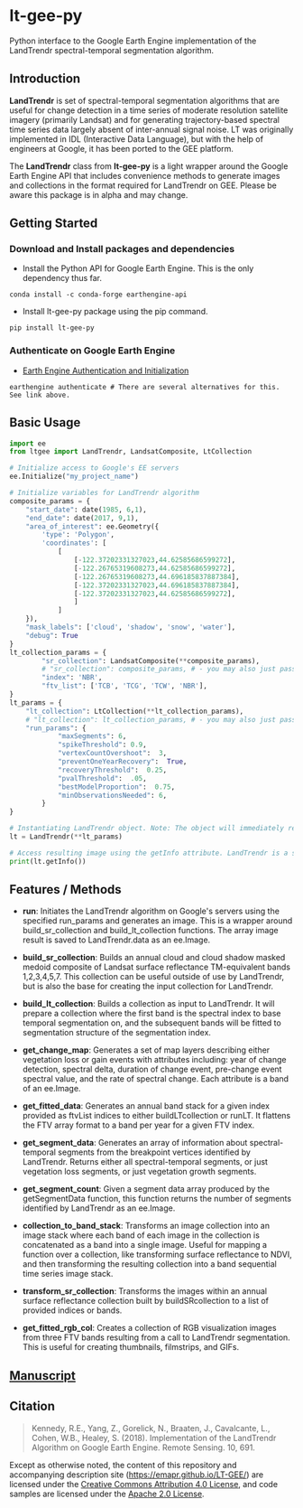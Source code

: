 # lt-gee-py
Python interface to the Google Earth Engine implementation of the LandTrendr spectral-temporal segmentation algorithm.

## Introduction

**LandTrendr** is set of spectral-temporal segmentation algorithms that are useful for change detection in a time series of moderate resolution satellite imagery (primarily Landsat) and for generating trajectory-based spectral time series data largely absent of inter-annual signal noise. LT was originally implemented in IDL (Interactive Data Language), but with the help of engineers at Google, it has been ported to the GEE platform.

The **LandTrendr** class from **lt-gee-py** is a light wrapper around the Google Earth Engine API that includes convenience methods to generate images and collections in the format required for LandTrendr on GEE. Please be aware this package is in alpha and may change.

## Getting Started

### Download and Install packages and dependencies

- Install the Python API for Google Earth Engine. This is the only dependency thus far.

```
conda install -c conda-forge earthengine-api
```

- Install lt-gee-py package using the pip command.

```
pip install lt-gee-py
```

### Authenticate on Google Earth Engine

- [Earth Engine Authentication and Initialization](https://developers.google.com/earth-engine/guides/auth)

```
earthengine authenticate # There are several alternatives for this. See link above.
```

## Basic Usage

```python
import ee
from ltgee import LandTrendr, LandsatComposite, LtCollection

# Initialize access to Google's EE servers
ee.Initialize("my_project_name")

# Initialize variables for LandTrendr algorithm
composite_params = {
    "start_date": date(1985, 6,1),
    "end_date": date(2017, 9,1),
    "area_of_interest": ee.Geometry({
        'type': 'Polygon',
        'coordinates': [
            [
                [-122.37202331327023,44.62585686599272],
                [-122.26765319608273,44.62585686599272],
                [-122.26765319608273,44.696185837887384],
                [-122.37202331327023,44.696185837887384],
                [-122.37202331327023,44.62585686599272],
                ]
            ]
    }),
    "mask_labels": ['cloud', 'shadow', 'snow', 'water'],
    "debug": True
}
lt_collection_params = {
        "sr_collection": LandsatComposite(**composite_params),
        # "sr_collection": composite_params, # - you may also just pass in your own collection or the params directly. Note: in the former, some methods in the class may not work.
        "index": 'NBR',
        "ftv_list": ['TCB', 'TCG', 'TCW', 'NBR'],
}
lt_params = {
    "lt_collection": LtCollection(**lt_collection_params),
    # "lt_collection": lt_collection_params, # - you may also just pass in your own collection or the params directly. Note: in the former, some methods in the class may not work.
    "run_params": {
            "maxSegments": 6,
            "spikeThreshold": 0.9,
            "vertexCountOvershoot":  3,
            "preventOneYearRecovery":  True,
            "recoveryThreshold":  0.25,
            "pvalThreshold":  .05,
            "bestModelProportion":  0.75,
            "minObservationsNeeded": 6,
        }
}

# Instantiating LandTrendr object. Note: The object will immediately request to run the algorithm on Google's servers.
lt = LandTrendr(**lt_params)

# Access resulting image using the getInfo attribute. LandTrendr is a sublass of ee.Image
print(lt.getInfo())
```

## Features / Methods

- **run**:
    Initiates the LandTrendr algorithm on Google's servers using the specified run_params and generates an image. This is a wrapper around build_sr_collection and build_lt_collection functions. The array image result is saved to LandTrendr.data as an ee.Image.

- **build_sr_collection**:
    Builds an annual cloud and cloud shadow masked medoid composite of Landsat surface reflectance TM-equivalent bands 1,2,3,4,5,7. This collection can be useful outside of use by LandTrendr, but is also the base for creating the input collection for LandTrendr.

- **build_lt_collection**:
    Builds a collection as input to LandTrendr. It will prepare a collection where the first band is the spectral index to base temporal segmentation on, and the subsequent bands will be fitted to segmentation structure of the segmentation index.

- **get_change_map**:
    Generates a set of map layers describing either vegetation loss or gain events with attributes including: year of change detection, spectral delta, duration of change event, pre-change event spectral value, and the rate of spectral change. Each attribute is a band of an ee.Image.

- **get_fitted_data**:
    Generates an annual band stack for a given index provided as ftvList indices to either buildLTcollection or runLT. It flattens the FTV array format to a band per year for a given FTV index.

- **get_segment_data**:
    Generates an array of information about spectral-temporal segments from the breakpoint vertices identified by LandTrendr. Returns either all spectral-temporal segments, or just vegetation loss segments, or just vegetation growth segments.

- **get_segment_count**:
    Given a segment data array produced by the getSegmentData function, this function returns the number of segments identified by LandTrendr as an ee.Image.

- **collection_to_band_stack**:
    Transforms an image collection into an image stack where each band of each image in the collection is concatenated as a band into a single image. Useful for mapping a function over a collection, like transforming surface reflectance to NDVI, and then transforming the resulting collection into a band sequential time series image stack.

- **transform_sr_collection**:
    Transforms the images within an annual surface reflectance collection built by buildSRcollection to a list of provided indices or bands.

- **get_fitted_rgb_col**:
    Creates a collection of RGB visualization images from three FTV bands resulting from a call to LandTrendr segmentation. This is useful for creating thumbnails, filmstrips, and GIFs.

## [Manuscript](http://www.mdpi.com/2072-4292/10/5/691) 

## Citation

>Kennedy, R.E., Yang, Z., Gorelick, N., Braaten, J., Cavalcante, L., Cohen, W.B., Healey, S. (2018). Implementation of the LandTrendr Algorithm on Google Earth Engine. Remote Sensing. 10, 691.

Except as otherwise noted, the content of this repository and accompanying description site (https://emapr.github.io/LT-GEE/) are licensed under the [Creative Commons Attribution 4.0 License](https://creativecommons.org/licenses/by/4.0/), and code samples are licensed under the [Apache 2.0 License](https://www.apache.org/licenses/LICENSE-2.0).
